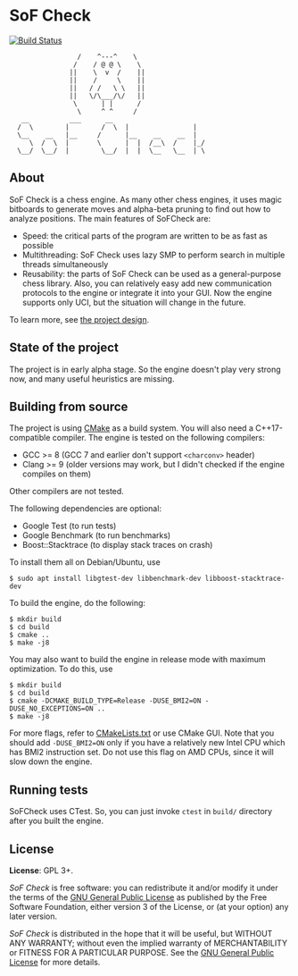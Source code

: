 # SoF Check

[![Build Status](https://travis-ci.com/alex65536/sofcheck.svg?branch=master)](https://travis-ci.com/alex65536/sofcheck)

~~~~~
                 /    ^---^    \
                /    / @ @ \    \
               ||    \  v  /    ||
               ||    /     \    ||
               ||   / /   \ \   ||
               ||   \/\___/\/   ||
                \      | |      /
                 \     ^ ^     /
   __          ___      __
  /  \        |        /  \  |                |
  \__    __   |__     /      |__    __    __  |
     \  /  \  |       \      |  |  /__\  /    |_/
  \__/  \__/  |        \__/  |  |  \__   \__  | \
~~~~~

## About

SoF Check is a chess engine. As many other chess engines, it uses magic bitboards to generate moves
and alpha-beta pruning to find out how to analyze positions. The main features of SoFCheck are:

- Speed: the critical parts of the program are written to be as fast as possible
- Multithreading: SoF Check uses lazy SMP to perform search in multiple threads simultaneously
- Reusability: the parts of SoF Check can be used as a general-purpose chess library. Also, you can
  relatively easy add new communication protocols to the engine or integrate it into your GUI. Now
  the engine supports only UCI, but the situation will change in the future.

To learn more, see [the project design](DESIGN.md).

## State of the project

The project is in early alpha stage. So the engine doesn't play very strong now, and many useful
heuristics are missing.

## Building from source

The project is using [CMake](https://cmake.org) as a build system. You will also need a
C++17-compatible compiler. The engine is tested on the following compilers:

- GCC >= 8 (GCC 7 and earlier don't support `<charconv>` header)
- Clang >= 9 (older versions may work, but I didn't checked if the engine compiles on them)

Other compilers are not tested.

The following dependencies are optional:
- Google Test (to run tests)
- Google Benchmark (to run benchmarks)
- Boost::Stacktrace (to display stack traces on crash)

To install them all on Debian/Ubuntu, use

~~~~~
$ sudo apt install libgtest-dev libbenchmark-dev libboost-stacktrace-dev
~~~~~

To build the engine, do the following:

~~~~~
$ mkdir build
$ cd build
$ cmake ..
$ make -j8
~~~~~

You may also want to build the engine in release mode with maximum optimization. To do this, use

~~~~~
$ mkdir build
$ cd build
$ cmake -DCMAKE_BUILD_TYPE=Release -DUSE_BMI2=ON -DUSE_NO_EXCEPTIONS=ON ..
$ make -j8
~~~~~

For more flags, refer to [CMakeLists.txt](CMakeLists.txt) or use CMake GUI. Note that you should
add `-DUSE_BMI2=ON` only if you have a relatively new Intel CPU which has BMI2 instruction set. Do
not use this flag on AMD CPUs, since it will slow down the engine.

## Running tests

SoFCheck uses CTest. So, you can just invoke `ctest` in `build/` directory after you built the
engine.

## License

**License**: GPL 3+.

_SoF Check_ is free software: you can redistribute it and/or modify it under the terms of the
[GNU General Public License](https://www.gnu.org/licenses/gpl.html) as published by the Free
Software Foundation, either version 3 of the License, or (at your option) any later version.

_SoF Check_ is distributed in the hope that it will be useful, but WITHOUT ANY WARRANTY; without
even the implied warranty of MERCHANTABILITY or FITNESS FOR A PARTICULAR PURPOSE. See the
[GNU General Public License](https://www.gnu.org/licenses/gpl.html) for more details.
